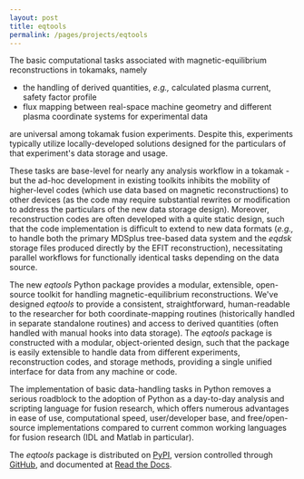 ```yaml
---
layout: post
title: eqtools
permalink: /pages/projects/eqtools
---
```


<p>The basic computational tasks associated with magnetic-equilibrium reconstructions in tokamaks, namely</p>

* the handling of derived quantities, *e.g.,* calculated plasma current, safety factor profile
* flux mapping between real-space machine geometry and different plasma coordinate systems for experimental data

<p>are universal among tokamak fusion experiments.  Despite this, experiments typically utilize locally-developed solutions designed for the particulars of that experiment's data storage and usage.</p>

<p>These tasks are base-level for nearly any analysis workflow in a tokamak - but the ad-hoc development in existing toolkits inhibits the mobility of higher-level codes (which use data based on magnetic reconstructions) to other devices (as the code may require substantial rewrites or modification to address the particulars of the new data storage design).  Moreover, reconstruction codes are often developed with a quite static design, such that the code implementation is difficult to extend to new data formats (<i>e.g.,</i> to handle both the primary MDSplus tree-based data system and the <i>eqdsk</i> storage files produced directly by the EFIT reconstruction), necessitating parallel workflows for functionally identical tasks depending on the data source.</p>

<p>The new <var>eqtools</var> Python package provides a modular, extensible, open-source toolkit for handling magnetic-equilibrium reconstructions.  We've designed <var>eqtools</var> to provide a consistent, straightforward, human-readable to the researcher for both coordinate-mapping routines (historically handled in separate standalone routines) and access to derived quantities (often handled with manual hooks into data storage).  The <var>eqtools</var> package is constructed with a modular, object-oriented design, such that the package is easily extensible to handle data from different experiments, reconstruction codes, and storage methods, providing a single unified interface for data from any machine or code.  </p>

<p>The implementation of basic data-handling tasks in Python removes a serious roadblock to the adoption of Python as a day-to-day analysis and scripting language for fusion research, which offers numerous advantages in ease of use, computational speed, user/developer base, and free/open-source implementations compared to current common working languages for fusion research (IDL and Matlab in particular).</p>

<p>The <var>eqtools</var> package is distributed on <a href="https://pypi.python.org/pypi/eqtools/1.1">PyPI</a>, version controlled through <a href="https://github.com/PSFCPlasmaTools/eqtools">GitHub</a>, and documented at <a href="https://eqtools.readthedocs.org/en/latest/">Read the Docs</a>.</p>

